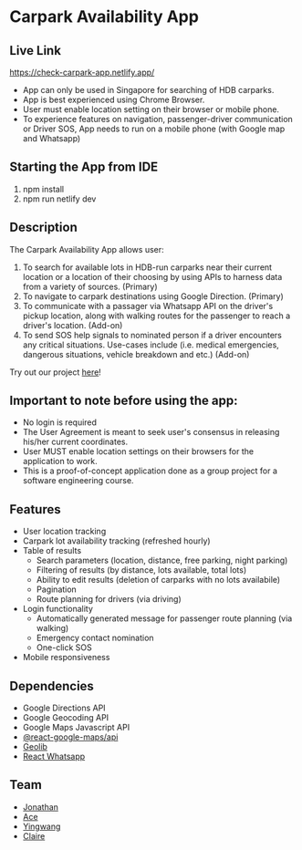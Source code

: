 # Carpark Availability App

## Live Link
https://check-carpark-app.netlify.app/

- App can only be used in Singapore for searching of HDB carparks.
- App is best experienced using Chrome Browser. 
- User must enable location setting on their browser or mobile phone.
- To experience features on navigation, passenger-driver communication or Driver SOS, App needs to run on a mobile phone (with Google map and Whatsapp)

## Starting the App from IDE

1. npm install
2. npm run netlify dev

## Description
The Carpark Availability App allows user:
1. To search for available lots in HDB-run carparks near their current location or a location of their choosing by using APIs to harness data from a variety of sources. (Primary)
2. To navigate to carpark destinations using Google Direction. (Primary)
3. To communicate with a passager via Whatsapp API on the driver's pickup location, along with walking routes for the passenger to reach a driver's location. (Add-on)
4. To send SOS help signals to nominated person if a driver encounters any critical situations. Use-cases include (i.e. medical emergencies, dangerous situations, vehicle breakdown and etc.) (Add-on)

Try out our project [here](https://check-carpark-app.netlify.app/ 'link to deployed site')!

## Important to note before using the app:

- No login is required
- The User Agreement is meant to seek user's consensus in releasing his/her current coordinates.
- User MUST enable location settings on their browsers for the application to work.
- This is a proof-of-concept application done as a group project for a software engineering course.

## Features

- User location tracking
- Carpark lot availability tracking (refreshed hourly)
- Table of results
  - Search parameters (location, distance, free parking, night parking)
  - Filtering of results (by distance, lots available, total lots)
  - Ability to edit results (deletion of carparks with no lots availabile)
  - Pagination
  - Route planning for drivers (via driving)
- Login functionality
  - Automatically generated message for passenger route planning (via walking)
  - Emergency contact nomination
  - One-click SOS
- Mobile responsiveness

## Dependencies

- Google Directions API
- Google Geocoding API
- Google Maps Javascript API
- [@react-google-maps/api](https://github.com/JustFly1984/react-google-maps-api/tree/master/packages/react-google-maps-api 'react google maps api')
- [Geolib](https://github.com/manuelbieh/geolib#readme 'geolib')
- [React Whatsapp](https://github.com/andrelmlins/react-whatsapp 'react whatsapp')

## Team

- [Jonathan](https://github.com/goodwill80 "jonathan's github")
- [Ace](https://github.com/acetay "ace's github")
- [Yingwang](https://github.com/shiywsg "yingwang's github")
- [Claire](https://github.com/clairetkw "claire's github")
